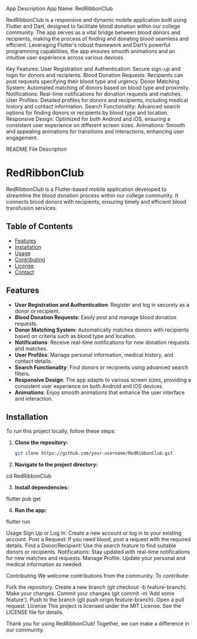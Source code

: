 
App Description
App Name: RedRibbonClub

RedRibbonClub is a responsive and dynamic mobile application built using Flutter and Dart, designed to facilitate blood donation within our college community. The app serves as a vital bridge between blood donors and recipients, making the process of finding and donating blood seamless and efficient. Leveraging Flutter’s robust framework and Dart’s powerful programming capabilities, the app ensures smooth animations and an intuitive user experience across various devices.

Key Features:
User Registration and Authentication: Secure sign-up and login for donors and recipients.
Blood Donation Requests: Recipients can post requests specifying their blood type and urgency.
Donor Matching System: Automated matching of donors based on blood type and proximity.
Notifications: Real-time notifications for donation requests and matches.
User Profiles: Detailed profiles for donors and recipients, including medical history and contact information.
Search Functionality: Advanced search options for finding donors or recipients by blood type and location.
Responsive Design: Optimized for both Android and iOS, ensuring a consistent user experience on different screen sizes.
Animations: Smooth and appealing animations for transitions and interactions, enhancing user engagement.


README File Description

# RedRibbonClub

RedRibbonClub is a Flutter-based mobile application developed to streamline the blood donation process within our college community. It connects blood donors with recipients, ensuring timely and efficient blood transfusion services.

## Table of Contents

- [Features](#features)
- [Installation](#installation)
- [Usage](#usage)
- [Contributing](#contributing)
- [License](#license)
- [Contact](#contact)

## Features

- **User Registration and Authentication**: Register and log in securely as a donor or recipient.
- **Blood Donation Requests**: Easily post and manage blood donation requests.
- **Donor Matching System**: Automatically matches donors with recipients based on criteria such as blood type and location.
- **Notifications**: Receive real-time notifications for new donation requests and matches.
- **User Profiles**: Manage personal information, medical history, and contact details.
- **Search Functionality**: Find donors or recipients using advanced search filters.
- **Responsive Design**: The app adapts to various screen sizes, providing a consistent user experience on both Android and iOS devices.
- **Animations**: Enjoy smooth animations that enhance the user interface and interaction.

## Installation

To run this project locally, follow these steps:

1. **Clone the repository:**
   ```bash
   git clone https://github.com/your-username/RedRibbonClub.git
2. **Navigate to the project directory:**

cd RedRibbonClub

3. **Install dependencies:**

flutter pub get

4. **Run the app:**

flutter run

Usage
Sign Up or Log In: Create a new account or log in to your existing account.
Post a Request: If you need blood, post a request with the required details.
Find a Donor/Recipient: Use the search feature to find suitable donors or recipients.
Notifications: Stay updated with real-time notifications for new matches and requests.
Manage Profile: Update your personal and medical information as needed.

Contributing
We welcome contributions from the community. To contribute:

Fork the repository.
Create a new branch (git checkout -b feature-branch).
Make your changes.
Commit your changes (git commit -m 'Add some feature').
Push to the branch (git push origin feature-branch).
Open a pull request.
License
This project is licensed under the MIT License. See the LICENSE file for details.


Thank you for using RedRibbonClub! Together, we can make a difference in our community.

